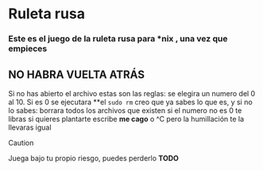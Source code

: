 # Ruleta rusa
 ### Este es el juego de la ruleta rusa para *nix , una vez que empieces
 ## **NO HABRA VUELTA ATRÁS**
 Si no has abierto el archivo estas son las reglas:
 se elegira un numero del 0 al 10. Si es 0 se ejecutara **el `sudo rm`
 creo que ya sabes lo que es, y si no lo sabes: borrara todos los archivos que existen
 si el numero no es 0 te libras
 si quieres plantarte escribe **me cago** o ^C pero la humillación te la llevaras igual 
> [!CAUTION]
> Juega bajo tu propio riesgo, puedes perderlo **TODO**
